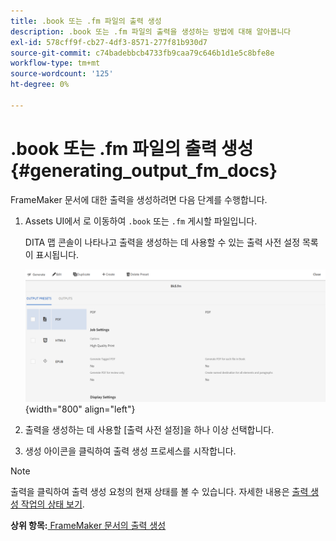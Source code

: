 ```yaml
---
title: .book 또는 .fm 파일의 출력 생성
description: .book 또는 .fm 파일의 출력을 생성하는 방법에 대해 알아봅니다
exl-id: 578cff9f-cb27-4df3-8571-277f81b930d7
source-git-commit: c74badebbcb4733fb9caa79c646b1d1e5c8bfe8e
workflow-type: tm+mt
source-wordcount: '125'
ht-degree: 0%

---
```


# .book 또는 .fm 파일의 출력 생성 {#generating_output_fm_docs}

FrameMaker 문서에 대한 출력을 생성하려면 다음 단계를 수행합니다.

1. Assets UI에서 로 이동하여 `.book` 또는 `.fm` 게시할 파일입니다.

   DITA 맵 콘솔이 나타나고 출력을 생성하는 데 사용할 수 있는 출력 사전 설정 목록이 표시됩니다.

   ![](images/publish-fm-doc.png){width="800" align="left"}

1. 출력을 생성하는 데 사용할 [출력 사전 설정]을 하나 이상 선택합니다.

1. 생성 아이콘을 클릭하여 출력 생성 프로세스를 시작합니다.


>[!NOTE]
>
> 출력을 클릭하여 출력 생성 요청의 현재 상태를 볼 수 있습니다. 자세한 내용은 [출력 생성 작업의 상태 보기](fm-output-view-status.md).

**상위 항목:**[ FrameMaker 문서의 출력 생성](fm-output-generatation.md)
